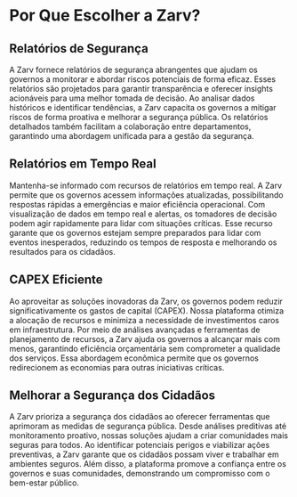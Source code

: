 # Por Que Escolher a Zarv?

## Relatórios de Segurança  

A Zarv fornece relatórios de segurança abrangentes que ajudam os governos a monitorar e abordar riscos potenciais de forma eficaz. Esses relatórios são projetados para garantir transparência e oferecer insights acionáveis para uma melhor tomada de decisão. Ao analisar dados históricos e identificar tendências, a Zarv capacita os governos a mitigar riscos de forma proativa e melhorar a segurança pública. Os relatórios detalhados também facilitam a colaboração entre departamentos, garantindo uma abordagem unificada para a gestão da segurança.

## Relatórios em Tempo Real  

Mantenha-se informado com recursos de relatórios em tempo real. A Zarv permite que os governos acessem informações atualizadas, possibilitando respostas rápidas a emergências e maior eficiência operacional. Com visualização de dados em tempo real e alertas, os tomadores de decisão podem agir rapidamente para lidar com situações críticas. Esse recurso garante que os governos estejam sempre preparados para lidar com eventos inesperados, reduzindo os tempos de resposta e melhorando os resultados para os cidadãos.

## CAPEX Eficiente  

Ao aproveitar as soluções inovadoras da Zarv, os governos podem reduzir significativamente os gastos de capital (CAPEX). Nossa plataforma otimiza a alocação de recursos e minimiza a necessidade de investimentos caros em infraestrutura. Por meio de análises avançadas e ferramentas de planejamento de recursos, a Zarv ajuda os governos a alcançar mais com menos, garantindo eficiência orçamentária sem comprometer a qualidade dos serviços. Essa abordagem econômica permite que os governos redirecionem as economias para outras iniciativas críticas.

## Melhorar a Segurança dos Cidadãos  

A Zarv prioriza a segurança dos cidadãos ao oferecer ferramentas que aprimoram as medidas de segurança pública. Desde análises preditivas até monitoramento proativo, nossas soluções ajudam a criar comunidades mais seguras para todos. Ao identificar potenciais perigos e viabilizar ações preventivas, a Zarv garante que os cidadãos possam viver e trabalhar em ambientes seguros. Além disso, a plataforma promove a confiança entre os governos e suas comunidades, demonstrando um compromisso com o bem-estar público.
